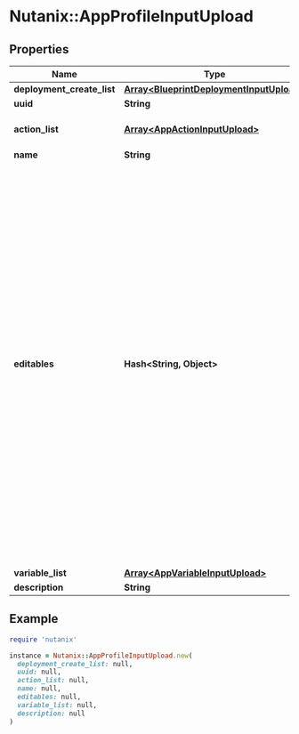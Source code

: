 # Nutanix::AppProfileInputUpload

## Properties

| Name | Type | Description | Notes |
| ---- | ---- | ----------- | ----- |
| **deployment_create_list** | [**Array&lt;BlueprintDeploymentInputUpload&gt;**](BlueprintDeploymentInputUpload.md) |  | [optional] |
| **uuid** | **String** |  | [optional] |
| **action_list** | [**Array&lt;AppActionInputUpload&gt;**](AppActionInputUpload.md) | List of references to action  | [optional] |
| **name** | **String** |  |  |
| **editables** | **Hash&lt;String, Object&gt;** | Runtime editable attributes for this entity. The structure for this is a dictionary. The keys in this dictionary should be the name of the attribute on the entity. If the attribute is editable, the value should be true, else false. If the attribute is a nested dictionary, the value can contain a nested dictionary with the same key value structure described above.  | [optional] |
| **variable_list** | [**Array&lt;AppVariableInputUpload&gt;**](AppVariableInputUpload.md) |  | [optional] |
| **description** | **String** |  | [optional] |

## Example

```ruby
require 'nutanix'

instance = Nutanix::AppProfileInputUpload.new(
  deployment_create_list: null,
  uuid: null,
  action_list: null,
  name: null,
  editables: null,
  variable_list: null,
  description: null
)
```

